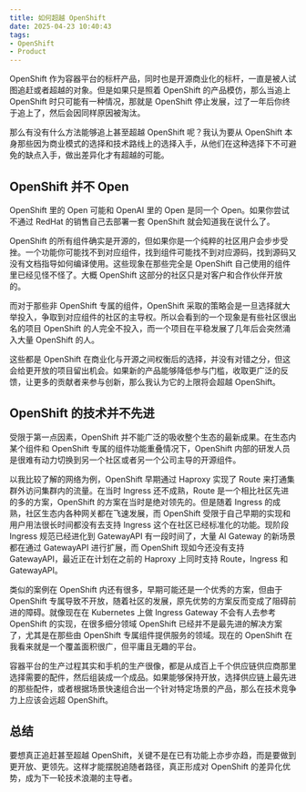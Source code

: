 ```yaml
---
title: 如何超越 OpenShift
date: 2025-04-23 10:40:43
tags:
- OpenShift
- Product
---
```

OpenShift 作为容器平台的标杆产品，同时也是开源商业化的标杆，一直是被人试图追赶或者超越的对象。但是如果只是照着 OpenShift 的产品模仿，那么当追上 OpenShift 时只可能有一种情况，那就是 OpenShift 停止发展，过了一年后你终于追上了，然后会因同样原因被淘汰。

那么有没有什么方法能够追上甚至超越 OpenShift 呢？我认为要从 OpenShift 本身那些因为商业模式的选择和技术路线上的选择入手，从他们在这种选择下不可避免的缺点入手，做出差异化才有超越的可能。

## OpenShift 并不 Open

OpenShift 里的 Open 可能和 OpenAI 里的 Open 是同一个 Open。如果你尝试不通过 RedHat 的销售自己去部署一套 OpenShift 就会知道我在说什么了。

OpenShift 的所有组件确实是开源的，但如果你是一个纯粹的社区用户会步步受挫。一个功能你可能找不到对应组件，找到组件可能找不到对应源码，找到源码又没有文档指导如何编译使用。这些现象在那些完全是 OpenShift 自己使用的组件里已经见怪不怪了。大概 OpenShift 这部分的社区只是对客户和合作伙伴开放的。

而对于那些非 OpenShift 专属的组件，OpenShift 采取的策略会是一旦选择就大举投入，争取到对应组件的社区的主导权。所以会看到的一个现象是有些社区很出名的项目 OpenShift 的人完全不投入，而一个项目在平稳发展了几年后会突然涌入大量 OpenShift 的人。

这些都是 OpenShift 在商业化与开源之间权衡后的选择，并没有对错之分，但这会给更开放的项目留出机会。如果新的产品能够降低参与门槛，收取更广泛的反馈，让更多的贡献者来参与创新，那么我认为它的上限将会超越 OpenShift。

## OpenShift 的技术并不先进

受限于第一点因素，OpenShift 并不能广泛的吸收整个生态的最新成果。在生态内某个组件和 OpenShift 专属的组件功能重叠情况下，OpenShift 内部的研发人员是很难有动力切换到另一个社区或者另一个公司主导的开源组件。

以我比较了解的网络为例，OpenShift 早期通过 Haproxy 实现了 Route 来打通集群外访问集群内的流量。在当时 Ingress 还不成熟，Route 是一个相比社区先进的多的方案，OpenShift 的方案在当时是绝对领先的。但是随着 Ingress 的成熟，社区生态内各种网关都在飞速发展，而 OpenShift 受限于自己早期的实现和用户用法很长时间都没有去支持 Ingress 这个在社区已经标准化的功能。现阶段 Ingress 规范已经进化到 GatewayAPI 有一段时间了，大量 AI Gateway 的新场景都在通过 GatewayAPI 进行扩展，而 OpenShift 现如今还没有支持 GatewayAPI，最近正在计划在之前的 Haproxy 上同时支持 Route，Ingress 和 GatewayAPI。

类似的案例在 OpenShift 内还有很多，早期可能还是一个优秀的方案，但由于 OpenShift 专属导致不开放，随着社区的发展，原先优势的方案反而变成了阻碍前进的障碍。就像现在在 Kubernetes 上做 Ingress Gateway 不会有人去参考 OpenShift 的实现，在很多细分领域 OpenShift 已经并不是最先进的解决方案了，尤其是在那些由 OpenShift 专属组件提供服务的领域。现在的 OpenShift 在我看来就是一个覆盖面积很广，但平庸且无趣的平台。

容器平台的生产过程其实和手机的生产很像，都是从成百上千个供应链供应商那里选择需要的配件，然后组装成一个成品。如果能够保持开放，选择供应链上最先进的那些配件，或者根据场景快速组合出一个针对特定场景的产品，那么在技术竞争力上应该会远超 OpenShift。

## 总结

要想真正追赶甚至超越 OpenShift，关键不是在已有功能上亦步亦趋，而是要做到更开放、更领先。这样才能摆脱追随者路径，真正形成对 OpenShift 的差异化优势，成为下一轮技术浪潮的主导者。